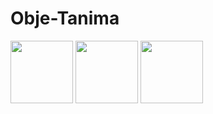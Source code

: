 # Obje-Tanima

<p float="left">
  <img src="![WhatsApp Image 2022-08-03 at 19 52 33](https://user-images.githubusercontent.com/77745850/182666370-41b4f99d-9c83-44d7-a9c3-4d580a41e8c1.jpeg)" width="100" />
  <img src="![WhatsApp Image 2022-08-03 at 19 52 42](https://user-images.githubusercontent.com/77745850/182666499-3e2c8f55-8e57-4bc3-ad33-3a77e7346501.jpeg)" width="100" /> 
  <img src="/img3.png" width="100" />
</p>




